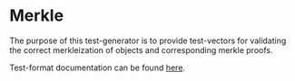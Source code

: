# Merkle

The purpose of this test-generator is to provide test-vectors for validating the 
correct merkleization of objects and corresponding merkle proofs.

Test-format documentation can be found [here](../../formats/merkle/README.md).
